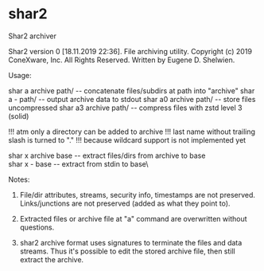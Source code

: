 # shar2
Shar2 archiver

Shar2 version 0 [18.11.2019 22:36]. File archiving utility.
Copyright (c) 2019 ConeXware, Inc.  All Rights Reserved.
Written by Eugene D. Shelwien.

Usage:

  shar a archive path/  -- concatenate files/subdirs at path into "archive"
  shar a - path/        -- output archive data to stdout
  shar a0 archive path/ -- store files uncompressed
  shar a3 archive path/ -- compress files with zstd level 3 (solid)

!!! atm only a directory can be added to archive
!!! last name without trailing slash is turned to "."
!!! because wildcard support is not implemented yet

  shar x archive base -- extract files/dirs from archive to base\
  shar x - base       -- extract from stdin to base\

Notes:

1. File/dir attributes, streams, security info, timestamps are not preserved.
Links/junctions are not preserved (added as what they point to).

2. Extracted files or archive file at "a" command are overwritten without questions.

3. shar2 archive format uses signatures to terminate the files and data streams.
Thus it's possible to edit the stored archive file, then still extract the archive.
